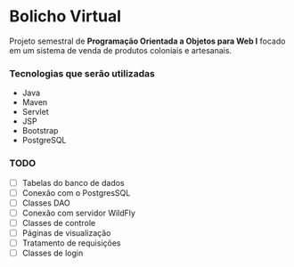 # Bolicho Virtual

Projeto semestral de **Programação Orientada a Objetos para Web I** focado em um sistema de venda de produtos coloniais e artesanais.

### Tecnologias que serão utilizadas

- Java
- Maven
- Servlet
- JSP  
- Bootstrap
- PostgreSQL

### TODO

- [ ] Tabelas do banco de dados
- [ ] Conexão com o PostgresSQL
- [ ] Classes DAO
- [ ] Conexão com servidor WildFly
- [ ] Classes de controle
- [ ] Páginas de visualização
- [ ] Tratamento de requisições
- [ ] Classes de login